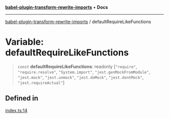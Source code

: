 [**babel-plugin-transform-rewrite-imports**](../README.md) • **Docs**

***

[babel-plugin-transform-rewrite-imports](../README.md) / defaultRequireLikeFunctions

# Variable: defaultRequireLikeFunctions

> `const` **defaultRequireLikeFunctions**: readonly [`"require"`, `"require.resolve"`, `"System.import"`, `"jest.genMockFromModule"`, `"jest.mock"`, `"jest.unmock"`, `"jest.doMock"`, `"jest.dontMock"`, `"jest.requireActual"`]

## Defined in

[index.ts:14](https://github.com/Xunnamius/babel-plugin-transform-rewrite-imports/blob/472febf8375d3d991703bf05dc29b95ff98caea4/src/index.ts#L14)
